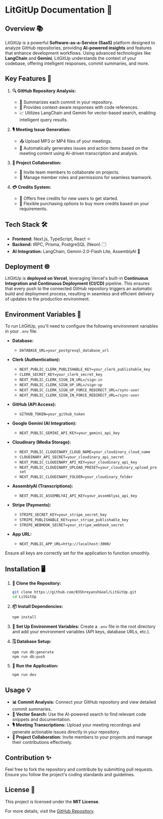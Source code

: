 # LitGitUp Documentation 🚀

## Overview 📚
LitGitUp is a powerful **Software-as-a-Service (SaaS)** platform designed to analyze GitHub repositories, providing **AI-powered insights** and features that enhance development workflows. Using advanced technologies like **LangChain** and **Gemini**, LitGitUp understands the context of your codebase, offering intelligent responses, commit summaries, and more.

## Key Features 🌟

1. **🔍 GitHub Repository Analysis:**
   - 📝 Summarizes each commit in your repository.
   - 🧠 Provides context-aware responses with code references.
   - 📈 Utilizes LangChain and Gemini for vector-based search, enabling intelligent query results.

2. **🎙️ Meeting Issue Generation:**
   - 📤 Upload MP3 or MP4 files of your meetings.
   - 📝 Automatically generates issues and action items based on the meeting content using AI-driven transcription and analysis.

3. **🤝 Project Collaboration:**
   - 👥 Invite team members to collaborate on projects.
   - 🔑 Manage member roles and permissions for seamless teamwork.

4. **💳 Credits System:**
   - 🎁 Offers free credits for new users to get started.
   - 💼 Flexible purchasing options to buy more credits based on your requirements.

## Tech Stack 🛠️
- **Frontend:** Next.js, TypeScript, React ⚛️
- **Backend:** tRPC, Prisma, PostgreSQL (Neon) 🗔️
- **AI Integration:** LangChain, Gemini-2.0-Flash Lite, AssemblyAI 🤖

## Deployment 🌐
LitGitUp is **deployed on Vercel**, leveraging Vercel's built-in **Continuous Integration and Continuous Deployment (CI/CD)** pipeline. This ensures that every push to the connected GitHub repository triggers an automatic build and deployment process, resulting in seamless and efficient delivery of updates to the production environment.

## Environment Variables 🔐
To run LitGitUp, you'll need to configure the following environment variables in your `.env` file:

- **Database:**
  - `DATABASE_URL=your_postgresql_database_url`

- **Clerk (Authentication):**
  - `NEXT_PUBLIC_CLERK_PUBLISHABLE_KEY=your_clerk_publishable_key`
  - `CLERK_SECRET_KEY=your_clerk_secret_key`
  - `NEXT_PUBLIC_CLERK_SIGN_IN_URL=/sign-in`
  - `NEXT_PUBLIC_CLERK_SIGN_UP_URL=/sign-up`
  - `NEXT_PUBLIC_CLERK_SIGN_UP_FORCE_REDIRECT_URL=/sync-user`
  - `NEXT_PUBLIC_CLERK_SIGN_IN_FORCE_REDIRECT_URL=/sync-user`

- **GitHub (API Access):**
  - `GITHUB_TOKEN=your_github_token`

- **Google Gemini (AI Integration):**
  - `NEXT_PUBLIC_GEMINI_API_KEY=your_gemini_api_key`

- **Cloudinary (Media Storage):**
  - `NEXT_PUBLIC_CLOUDINARY_CLOUD_NAME=your_cloudinary_cloud_name`
  - `CLOUDINARY_API_SECRET=your_cloudinary_api_secret`
  - `NEXT_PUBLIC_CLOUDINARY_API_KEY=your_cloudinary_api_key`
  - `NEXT_PUBLIC_CLOUDINARY_UPLOAD_PRESET=your_cloudinary_upload_preset`
  - `NEXT_PUBLIC_CLOUDINARY_FOLDER=your_cloudinary_folder`

- **AssemblyAI (Transcriptions):**
  - `NEXT_PUBLIC_ASSEMBLYAI_API_KEY=your_assemblyai_api_key`

- **Stripe (Payments):**
  - `STRIPE_SECRET_KEY=your_stripe_secret_key`
  - `STRIPE_PUBLISHABLE_KEY=your_stripe_publishable_key`
  - `STRIPE_WEBHOOK_SECRET=your_stripe_webhook_secret`

- **App URL:**
  - `NEXT_PUBLIC_APP_URL=http://localhost:3000/`

Ensure all keys are correctly set for the application to function smoothly.

## Installation 🖥️

1. **📅 Clone the Repository:**
   ```bash
   git clone https://github.com/03ShreyanshGoel/LitGitUp.git
   cd LitGitUp
   ```

2. **📦 Install Dependencies:**
   ```bash
   npm install
   ```

3. **🔑 Set Up Environment Variables:**
   Create a `.env` file in the root directory and add your environment variables (API keys, database URLs, etc.).

4. **🗓️ Database Setup:**
   ```bash
   npm run db:generate
   npm run db:push
   ```

5. **🚀 Run the Application:**
   ```bash
   npm run dev
   ```

## Usage 💡
- **📊 Commit Analysis:** Connect your GitHub repository and view detailed commit summaries.
- **🔎 Vector Search:** Use the AI-powered search to find relevant code snippets and documentation.
- **🎙️ Meeting Transcriptions:** Upload your meeting recordings and generate actionable issues directly in your repository.
- **👥 Project Collaboration:** Invite members to your projects and manage their contributions effectively.

## Contribution ✨
Feel free to fork the repository and contribute by submitting pull requests. Ensure you follow the project's coding standards and guidelines.

## License 📜
This project is licensed under the **MIT License**.

For more details, visit the [GitHub Repository](https://github.com/03ShreyanshGoel/LitGitUp).

